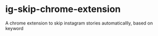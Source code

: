 # ig-skip-chrome-extension
 A chrome extension to skip instagram stories automaticallly, based on keyword
